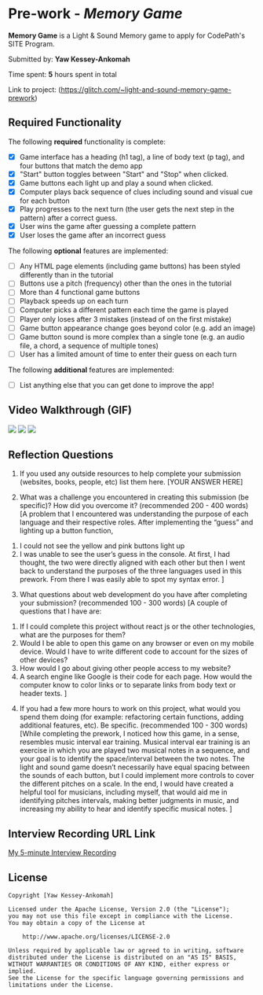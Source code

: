 # Pre-work - *Memory Game*

**Memory Game** is a Light & Sound Memory game to apply for CodePath's SITE Program. 

Submitted by: **Yaw Kessey-Ankomah**

Time spent: **5** hours spent in total

Link to project: (https://glitch.com/~light-and-sound-memory-game-prework)

## Required Functionality

The following **required** functionality is complete:

* [x] Game interface has a heading (h1 tag), a line of body text (p tag), and four buttons that match the demo app
* [x] "Start" button toggles between "Start" and "Stop" when clicked. 
* [x] Game buttons each light up and play a sound when clicked. 
* [x] Computer plays back sequence of clues including sound and visual cue for each button
* [x] Play progresses to the next turn (the user gets the next step in the pattern) after a correct guess. 
* [x] User wins the game after guessing a complete pattern
* [x] User loses the game after an incorrect guess

The following **optional** features are implemented:

* [ ] Any HTML page elements (including game buttons) has been styled differently than in the tutorial
* [ ] Buttons use a pitch (frequency) other than the ones in the tutorial
* [ ] More than 4 functional game buttons
* [ ] Playback speeds up on each turn
* [ ] Computer picks a different pattern each time the game is played
* [ ] Player only loses after 3 mistakes (instead of on the first mistake)
* [ ] Game button appearance change goes beyond color (e.g. add an image)
* [ ] Game button sound is more complex than a single tone (e.g. an audio file, a chord, a sequence of multiple tones)
* [ ] User has a limited amount of time to enter their guess on each turn

The following **additional** features are implemented:

- [ ] List anything else that you can get done to improve the app!

## Video Walkthrough (GIF)
![](http://g.recordit.co/Y2SgUFCGq9.gif)
![](http://g.recordit.co/vuOvlc4SVL.gif)
![](http://g.recordit.co/Hs9zQCt4Yl.gif)


## Reflection Questions
1. If you used any outside resources to help complete your submission (websites, books, people, etc) list them here. 
[YOUR ANSWER HERE]

2. What was a challenge you encountered in creating this submission (be specific)? How did you overcome it? (recommended 200 - 400 words) 
[A problem that I encountered was understanding the purpose of each language and their respective roles. After implementing the “guess” and lighting up a button function, 
1) I could not see the yellow and pink buttons light up 
2) I was unable to see the user’s guess in the console. At first, I had thought, the two were directly aligned with each other but then I went back to understand the purposes of the three languages used in this prework. From there I was easily able to spot my syntax error.
]

3. What questions about web development do you have after completing your submission? (recommended 100 - 300 words) 
[A couple of questions that I have are: 
1) If I could complete this project without react js or the other technologies, what are the purposes for them? 
2) Would I be able to open this game on any browser or even on my mobile device. Would I have to write different code to account for the sizes of other devices? 
3) How would I go about giving other people access to my website?
4) A search engine like Google is their code for each page. How would the computer know to color links or to separate links from body text or header texts.
]

4. If you had a few more hours to work on this project, what would you spend them doing (for example: refactoring certain functions, adding additional features, etc). Be specific. (recommended 100 - 300 words) 
[While completing the prework, I noticed how this game, in a sense, resembles music interval ear training. Musical interval ear training is an exercise in which you are played two musical notes in a sequence, and your goal is to identify the space/interval between the two notes. The light and sound game doesn’t necessarily have equal spacing between the sounds of each button, but I could implement more controls to cover the different pitches on a scale. In the end, I would have created a helpful tool for musicians, including myself, that would aid me in identifying pitches intervals, making better judgments in music, and increasing my ability to hear and identify specific musical notes.
]



## Interview Recording URL Link

[My 5-minute Interview Recording](your-link-here)


## License

    Copyright [Yaw Kessey-Ankomah]

    Licensed under the Apache License, Version 2.0 (the "License");
    you may not use this file except in compliance with the License.
    You may obtain a copy of the License at

        http://www.apache.org/licenses/LICENSE-2.0

    Unless required by applicable law or agreed to in writing, software
    distributed under the License is distributed on an "AS IS" BASIS,
    WITHOUT WARRANTIES OR CONDITIONS OF ANY KIND, either express or implied.
    See the License for the specific language governing permissions and
    limitations under the License.
